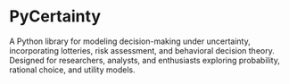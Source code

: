 # PyCertainty
A Python library for modeling decision-making under uncertainty, incorporating lotteries, risk assessment, and behavioral decision theory. Designed for researchers, analysts, and enthusiasts exploring probability, rational choice, and utility models.
